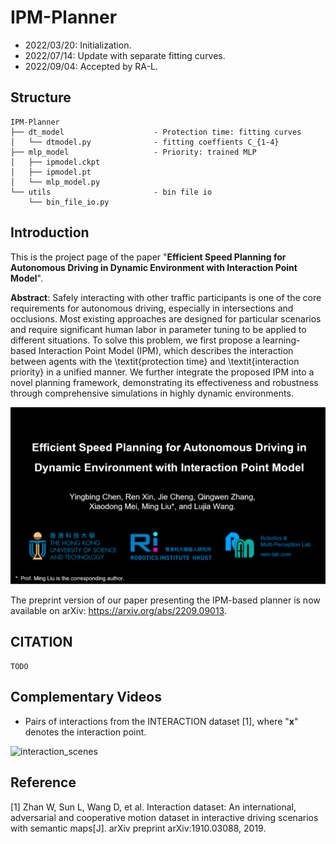# IPM-Planner

- 2022/03/20: Initialization.
- 2022/07/14: Update with separate fitting curves.
- 2022/09/04: Accepted by RA-L.

## Structure

```
IPM-Planner
├── dt_model                    - Protection time: fitting curves
│   └── dtmodel.py				- fitting coeffients C_{1-4}
├── mlp_model                   - Priority: trained MLP
│   ├── ipmodel.ckpt
│   ├── ipmodel.pt
│   └── mlp_model.py
└── utils                       - bin file io
    └── bin_file_io.py
```


## Introduction

This is the project page of the paper "**Efficient Speed Planning for Autonomous Driving in Dynamic Environment with Interaction Point Model**".

**Abstract**: Safely interacting with other traffic participants is one of the core requirements for autonomous driving, especially in intersections and occlusions.
Most existing approaches are designed for particular scenarios and require significant human labor in parameter tuning to be applied to different situations.
To solve this problem, we first propose a learning-based Interaction Point Model (IPM), which describes the interaction between agents with the \textit{protection time} and \textit{interaction priority} in a unified manner. We further integrate the proposed IPM into a novel planning framework, demonstrating its effectiveness and robustness through comprehensive simulations in highly dynamic environments.

[![Watch the video](./picts/cover-IPM-k.png)](https://youtu.be/n644Pj4Q9yo)



The preprint version of our paper presenting the IPM-based planner is now available on arXiv: https://arxiv.org/abs/2209.09013.



## CITATION

```
TODO
```



## Complementary Videos

- Pairs of interactions from the INTERACTION dataset [1], where "**x**" denotes the interaction point.

![interaction_scenes](./picts/interaction_scenes.gif)


## Reference

[1] Zhan W, Sun L, Wang D, et al. Interaction dataset: An international, adversarial and cooperative motion dataset in interactive driving scenarios with semantic maps[J]. arXiv preprint arXiv:1910.03088, 2019.
